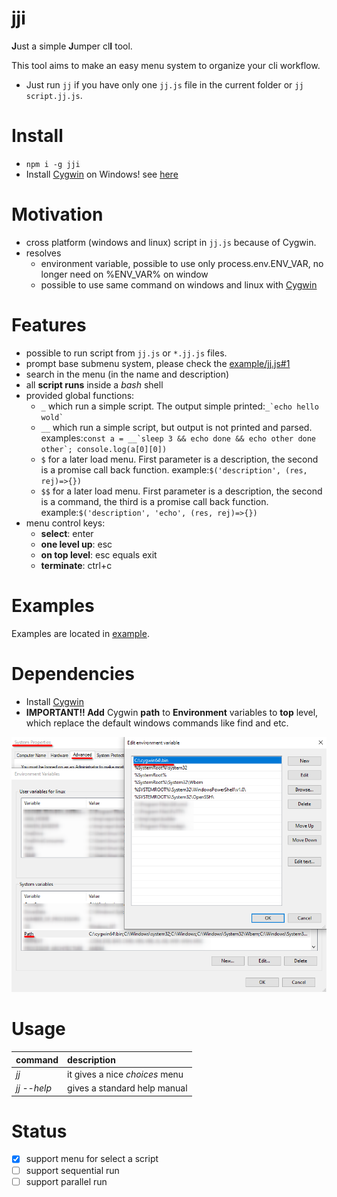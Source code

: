 # jji

**J**ust a simple **J**umper cl**I** tool.

This tool aims to make an easy menu system to organize your cli workflow.
* Just run `jj` if you have only one `jj.js` file in the current folder or `jj script.jj.js`.

# Install 
* ```npm i -g jji```
* Install [Cygwin](https://www.cygwin.com/) on Windows! see [here](#Dependencies)

# Motivation
* cross platform (windows and linux) script in `jj.js` because of Cygwin.
* resolves
    * environment variable, possible to use only process.env.ENV_VAR, no longer need on %ENV_VAR% on window
    * possible to use same command on windows and linux with [Cygwin](https://www.cygwin.com/)


# Features

* possible to run script from `jj.js` or `*.jj.js` files.
* prompt base submenu system, please check the [example/jj.js#1](example/jj.js#1)
* search in the menu (in the name and description)
* all **script runs** inside a *bash* shell
* provided global functions:
  * `_` which run a simple script. The output simple printed:`` _`echo hello wold` ``
  * `__` which run a simple script, but output is not printed and parsed. examples:`` const a = __`sleep 3 && echo done && echo other done other`; console.log(a[0][0]) ``
  * `$` for a later load menu. First parameter is a description, the second is a promise call back function. example:`$('description', (res, rej)=>{})`
  * `$$` for a later load menu. First parameter is a description, the second is a command, the third is a promise call back function. example:`$('description', 'echo', (res, rej)=>{})`
* menu control keys:
  * **select**: enter
  * **one level up**: esc
  * **on top level**: esc equals exit
  * **terminate**: ctrl+c

# Examples

Examples are located in [example](example/jj.js).

# Dependencies

* Install [Cygwin](https://www.cygwin.com/)
* **IMPORTANT!! Add** Cygwin **path** to **Environment** variables to **top** level, which replace the default windows commands like find and etc.

![Alt text](/docs/windows_settings.png?raw=true)

# Usage

| command        | description|
| ------------- |:-------------|
| *jj* | it gives a nice *choices* menu |
| *jj --help* | gives a standard help manual|


# Status

* [x] support menu for select a script
* [ ] support sequential run
* [ ] support parallel run
